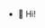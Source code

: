 - 👋 Hi!


<p align="center">
 <img widht="469" height="399" scr= https://tenor.com/pt-BR/view/touhou-reimu-hakurei-reimu-reimu-watermelon-gif-25292031
   </p>
   
